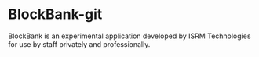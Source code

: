 # BlockBank-git
BlockBank is an experimental application developed by ISRM Technologies for use by staff privately and professionally.  
